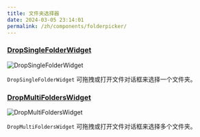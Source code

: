 ```yaml
---
title: 文件夹选择器
date: 2024-03-05 23:14:01
permalink: /zh/components/folderpicker/
---
```


### [DropSingleFolderWidget](https://qfluentwidgets.com/zh/price)

![DropSingleFolderWidget](/img/components/folderpicker/DropSingleFolderWidget.png)

`DropSingleFolderWidget` 可拖拽或打开文件对话框来选择一个文件夹。


### [DropMultiFoldersWidget](https://qfluentwidgets.com/zh/price)

![DropMultiFoldersWidget](/img/components/folderpicker/DropMultiFoldersWidget.png)

`DropMultiFoldersWidget` 可拖拽或打开文件对话框来选择多个文件夹。